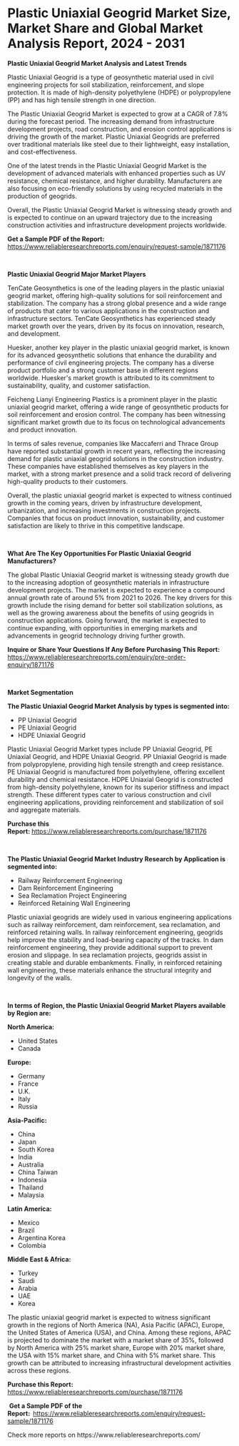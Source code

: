 <p><h1>Plastic Uniaxial Geogrid Market Size, Market Share and Global Market Analysis Report, 2024 - 2031</h1></p><p><strong>Plastic Uniaxial Geogrid Market Analysis and Latest Trends</strong></p>
<p><p>Plastic Uniaxial Geogrid is a type of geosynthetic material used in civil engineering projects for soil stabilization, reinforcement, and slope protection. It is made of high-density polyethylene (HDPE) or polypropylene (PP) and has high tensile strength in one direction.</p><p>The Plastic Uniaxial Geogrid Market is expected to grow at a CAGR of 7.8% during the forecast period. The increasing demand from infrastructure development projects, road construction, and erosion control applications is driving the growth of the market. Plastic Uniaxial Geogrids are preferred over traditional materials like steel due to their lightweight, easy installation, and cost-effectiveness.</p><p>One of the latest trends in the Plastic Uniaxial Geogrid Market is the development of advanced materials with enhanced properties such as UV resistance, chemical resistance, and higher durability. Manufacturers are also focusing on eco-friendly solutions by using recycled materials in the production of geogrids.</p><p>Overall, the Plastic Uniaxial Geogrid Market is witnessing steady growth and is expected to continue on an upward trajectory due to the increasing construction activities and infrastructure development projects worldwide.</p></p>
<p><strong>Get a Sample PDF of the Report:&nbsp;</strong> <a href="https://www.reliableresearchreports.com/enquiry/request-sample/1871176">https://www.reliableresearchreports.com/enquiry/request-sample/1871176</a></p>
<p>&nbsp;</p>
<p><strong>Plastic Uniaxial Geogrid Major Market Players</strong></p>
<p><p>TenCate Geosynthetics is one of the leading players in the plastic uniaxial geogrid market, offering high-quality solutions for soil reinforcement and stabilization. The company has a strong global presence and a wide range of products that cater to various applications in the construction and infrastructure sectors. TenCate Geosynthetics has experienced steady market growth over the years, driven by its focus on innovation, research, and development.</p><p>Huesker, another key player in the plastic uniaxial geogrid market, is known for its advanced geosynthetic solutions that enhance the durability and performance of civil engineering projects. The company has a diverse product portfolio and a strong customer base in different regions worldwide. Huesker's market growth is attributed to its commitment to sustainability, quality, and customer satisfaction.</p><p>Feicheng Lianyi Engineering Plastics is a prominent player in the plastic uniaxial geogrid market, offering a wide range of geosynthetic products for soil reinforcement and erosion control. The company has been witnessing significant market growth due to its focus on technological advancements and product innovation.</p><p>In terms of sales revenue, companies like Maccaferri and Thrace Group have reported substantial growth in recent years, reflecting the increasing demand for plastic uniaxial geogrid solutions in the construction industry. These companies have established themselves as key players in the market, with a strong market presence and a solid track record of delivering high-quality products to their customers.</p><p>Overall, the plastic uniaxial geogrid market is expected to witness continued growth in the coming years, driven by infrastructure development, urbanization, and increasing investments in construction projects. Companies that focus on product innovation, sustainability, and customer satisfaction are likely to thrive in this competitive landscape.</p></p>
<p>&nbsp;</p>
<p><strong>What Are The Key Opportunities For Plastic Uniaxial Geogrid Manufacturers?</strong></p>
<p><p>The global Plastic Uniaxial Geogrid market is witnessing steady growth due to the increasing adoption of geosynthetic materials in infrastructure development projects. The market is expected to experience a compound annual growth rate of around 5% from 2021 to 2026. The key drivers for this growth include the rising demand for better soil stabilization solutions, as well as the growing awareness about the benefits of using geogrids in construction applications. Going forward, the market is expected to continue expanding, with opportunities in emerging markets and advancements in geogrid technology driving further growth.</p></p>
<p><strong>Inquire or Share Your Questions If Any Before Purchasing This Report:</strong> <a href="https://www.reliableresearchreports.com/enquiry/pre-order-enquiry/1871176">https://www.reliableresearchreports.com/enquiry/pre-order-enquiry/1871176</a></p>
<p>&nbsp;</p>
<p><strong>Market Segmentation</strong></p>
<p><strong>The Plastic Uniaxial Geogrid Market Analysis by types is segmented into:</strong></p>
<p><ul><li>PP Uniaxial Geogrid</li><li>PE Uniaxial Geogrid</li><li>HDPE Uniaxial Geogrid</li></ul></p>
<p><p>Plastic Uniaxial Geogrid Market types include PP Uniaxial Geogrid, PE Uniaxial Geogrid, and HDPE Uniaxial Geogrid. PP Uniaxial Geogrid is made from polypropylene, providing high tensile strength and creep resistance. PE Uniaxial Geogrid is manufactured from polyethylene, offering excellent durability and chemical resistance. HDPE Uniaxial Geogrid is constructed from high-density polyethylene, known for its superior stiffness and impact strength. These different types cater to various construction and civil engineering applications, providing reinforcement and stabilization of soil and aggregate materials.</p></p>
<p><strong>Purchase this Report:&nbsp;</strong><a href="https://www.reliableresearchreports.com/purchase/1871176">https://www.reliableresearchreports.com/purchase/1871176</a></p>
<p>&nbsp;</p>
<p><strong>The Plastic Uniaxial Geogrid Market Industry Research by Application is segmented into:</strong></p>
<p><ul><li>Railway Reinforcement Engineering</li><li>Dam Reinforcement Engineering</li><li>Sea Reclamation Project Engineering</li><li>Reinforced Retaining Wall Engineering</li></ul></p>
<p><p>Plastic uniaxial geogrids are widely used in various engineering applications such as railway reinforcement, dam reinforcement, sea reclamation, and reinforced retaining walls. In railway reinforcement engineering, geogrids help improve the stability and load-bearing capacity of the tracks. In dam reinforcement engineering, they provide additional support to prevent erosion and slippage. In sea reclamation projects, geogrids assist in creating stable and durable embankments. Finally, in reinforced retaining wall engineering, these materials enhance the structural integrity and longevity of the walls.</p></p>
<p>&nbsp;</p>
<p><strong>In terms of Region, the Plastic Uniaxial Geogrid Market Players available by Region are:</strong></p>
<p>
    <p> <strong> North America: </strong>
        <ul>
            <li>United States</li>
            <li>Canada</li>
        </ul>
        </p> 
    <p> <strong> Europe: </strong>
        <ul>
            <li>Germany</li>
            <li>France</li>
            <li>U.K.</li>
            <li>Italy</li>
            <li>Russia</li>
        </ul>
        </p> 
    <p> <strong> Asia-Pacific: </strong>
        <ul>
            <li>China</li>
            <li>Japan</li>
            <li>South Korea</li>
            <li>India</li>
            <li>Australia</li>
            <li>China Taiwan</li>
            <li>Indonesia</li>
            <li>Thailand</li>
            <li>Malaysia</li>
        </ul>
        </p> 
    <p> <strong> Latin America: </strong>
        <ul>
            <li>Mexico</li>
            <li>Brazil</li>
            <li>Argentina Korea</li>
            <li>Colombia</li>
        </ul>
        </p> 
    <p> <strong> Middle East & Africa: </strong>
        <ul>
            <li>Turkey</li>
            <li>Saudi</li>
            <li>Arabia</li>
            <li>UAE</li>
            <li>Korea</li>
        </ul>
    </p>
    </p>
<p><p>The plastic uniaxial geogrid market is expected to witness significant growth in the regions of North America (NA), Asia Pacific (APAC), Europe, the United States of America (USA), and China. Among these regions, APAC is projected to dominate the market with a market share of 35%, followed by North America with 25% market share, Europe with 20% market share, the USA with 15% market share, and China with 5% market share. This growth can be attributed to increasing infrastructural development activities across these regions.</p></p>
<p><strong>Purchase this Report: </strong><a href="https://www.reliableresearchreports.com/purchase/1871176">https://www.reliableresearchreports.com/purchase/1871176</a></p>
<p>&nbsp;<strong>Get a Sample PDF of the Report:&nbsp;&nbsp;</strong><a href="https://www.reliableresearchreports.com/enquiry/request-sample/1871176">https://www.reliableresearchreports.com/enquiry/request-sample/1871176</a></p>
<p><strong></strong></p>
<p>Check more reports on https://www.reliableresearchreports.com/</p>